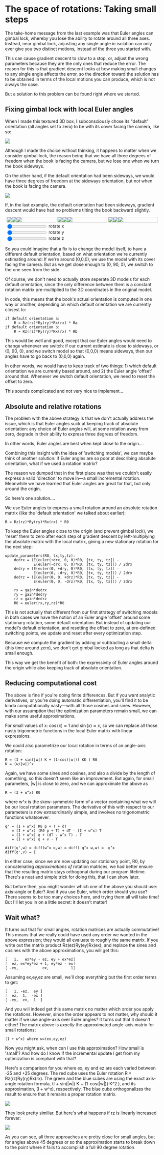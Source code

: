 # The space of rotations: Taking small steps

<!--
1. Fixing gimbal lock with switching models
2. Fixing gimbal lock with absolute matrix and relative euler angles
3. Reducing computational cost
    a) small-angle approximation
    b) axis-angle
    c) orthogonalization: there are more accurate ways to do this [barfoor 250], but those are complicated to implement. Since we have a feedback loop anyway, it's ok to do a simple approach: inaccuracies will be corrected by the outer feedback loop. If we make a mistake and go too far, gradient descent (or whatever algorithm) will bring us back.
4. But which order should you use, or should you use axis-angle?
5. Well it doesn't matter
    Local euler angle is identical to any other local euler angle ordering, axis-angle. Looking at it a different way, rotations commute (it doesn't matter which order you rotate in).
6. Isn't that neat?
    It's like there's a sort of "canonical" small step
    In fact there is, and mathematicians gave a name to this discovery
    The so3 lie algebra
    We describe the "small step" in terms of three numbers. We've called them Euler angles and axis-angle. But they're exactly the same.
    ...?
    What are these three numbers?
    And what is this weird looking matrix they're placed inside?
    Exponential map
7. I'm going to leave you with some questions

    What makes a small step in 'translation space' so much easier than a small step in 'rotation space'?
    Why do translation vectors commute, but rotations do not?

    "Rotations do not live in a vector space" [barfoot 6.2.5]

    "There are many ways of representing rotations mathematically, including matrices, axis-angle, Euler, unit-length quaternions. The most important fact to remember is that all these representations have the samy underlying rotation, which only has three degrees of freedom. A 3x3 rotation matrix has nine elements, but only three are independent. Unit-length quaternions have four parameters, but only three are independent (normalization)."

    What we are really after here is to linearize rotation: translation is already linear, so we can add a small translation and get a new translation. We can also find the midpoint between two translations by subtracting one from the other and dividing by two. We can't do that with rotation matrices.

    "The fact that rotations do not live in a vector space is fundamental when it comes to linearizing motion"

    Can we generalize these statements somehow to other mathematical things? Yes: Lie groups and Lie algebras. While SO3 is not a vector space, it is a matrix Lie group. And there are other matrix Lie groups. And they all share some properties, and can be treated in similar ways.

    Based on our discussion so far, one way you can begin to intuit Lie algebras, is that they encode what it means to take a small step. Knowing this encoding lets you do the tricks you're familiar with from vector spaces: you can interpolate between rotations, you can add or subtract rotations, you can take small steps.

    RVC Chapter 2.3
    Barfoot Chapter 6.2.5
    Barfoot Chapter 7

Q) Existence of local minima. Global uniqueness.
Q) What about global optimization? Point cloud alignment. Closed-form solution for rotation matrix.
Q) Interpolation can be important, because you might want to do a line search? (page 248). Or do you? What does it mean to 'continue' in a rotation?

-->

The take-home message from the last example was that Euler angles can  gimbal lock, whereby you lose the ability to rotate around all three axes. Instead, near gimbal lock, adjusting any single angle in isolation can only ever give you two distinct motions, instead of the three you started with.

This can cause gradient descent to slow to a stop, or, adjust the wrong parameters because they are the only ones that reduce the error. The reason for this is that gradient descent looks at how making small changes to any single angle affects the error, so the direction toward the solution has to be obtained in terms of the local motions you can produce, which is not always the case.

But a solution to this problem can be found right where we started.

Fixing gimbal lock with local Euler angles
------------------------------------------

When I made this textured 3D box, I subconsciously chose its "default" orientation (all angles set to zero) to be with its cover facing the camera, like so:

<!-- todo: 3d model+axes seen from tilted angle with camera as well? -->
![](model3.png)

Although I made the choice without thinking, it happens to matter when we consider gimbal lock, the reason being that we have all three degrees of freedom when the book is facing the camera, but we lose one when we turn the book sideways.

<!-- todo: three slider boxes. one slider per box. x,y,z. -->
<!-- ![](../euler/plates1xyz.png) -->

On the other hand, if the default orientation had been sideways, we would have three degrees of freedom at the sideways orientation, but not when the book is facing the camera.

<!-- todo: 3d model+axes seen from tilted angle with camera as well? -->
![](model4.png)

If, in the last example, the default orientation had been sideways, gradient descent would have had no problems tilting the book backward slightly.

<!-- todo: interactive puzzle? -->
<!-- ![](../euler/sideways45.png) -->

<style>
.slider img {
    display:inline;
    max-width:none;
    padding:0;
    margin:0;
}
.slider {
    display:inline-block;
    overflow-y:hidden;
    overflow-x:hidden;
    border:1px solid #ccc;
}
.slider-wrap { width:fit-content; margin:0 auto; }
input { vertical-align: middle; }
@media screen and (max-width: 600px){
.slider { width:160px; height:160px; }
.slider img { width:160px; height:160px;}
}
</style>
<div class="slider-wrap">
    <div class="slider" id="slider1" style="max-width:160px;max-height:180px;">
        <div style="width:700px;"><img src="x1.png"/><img src="x2.png"/><img src="x3.png"/></div>
    </div>
    <div class="slider" id="slider2" style="max-width:160px;max-height:180px;">
        <div style="width:700px;"><img src="y1.png"/><img src="x2.png"/><img src="y3.png"/></div>
    </div>
    <div class="slider" id="slider3" style="max-width:160px;max-height:180px;">
        <div style="width:700px;"><img src="z1.png"/><img src="x2.png"/><img src="z3.png"/></div>
    </div>
    <br>
    <input type="range" min=0 max=2 step=1 value=0 oninput="document.getElementById('slider1').scrollLeft = this.value*160;"></input>
    <label>rotate x</label>
    <br>
    <input type="range" min=0 max=2 step=1 value=0 oninput="document.getElementById('slider2').scrollLeft = this.value*160;"></input>
    <label>rotate y</label>
    <br>
    <input type="range" min=0 max=2 step=1 value=0 oninput="document.getElementById('slider3').scrollLeft = this.value*160;"></input>
    <label>rotate z</label>
</div>

So you could imagine that a fix is to change the model itself, to have a different default orientation, based on what orientation we're currently estimating around: If we're around (0,0,0), we use the model with its cover facing the camera. But as we get close enough to (0, 90, 0), we switch to the one seen from the side.

Of course, we don't need to actually store seperate 3D models for each default orientation, since the only difference between them is a constant rotation matrix pre-multiplied to the 3D coordinates in the original model.

In code, this means that the book's actual orientation is computed in one way or another, depending on which default orientation we are currently closest to:

    if default orientation a:
        R = Rz(rz)*Ry(ry)*Rx(rx) * Ra
    if default orientation b:
        R = Rz(rz)*Ry(ry)*Rx(rx) * Rb

<!-- This is what they do on aircraft? -->

This would be well and good, except that our Euler angles would need to change whenever we switch: if our current estimate is close to sideways, or (0, 90, 0), and we switch model so that (0,0,0) means sideways, then our angles have to go back to (0,0,0) again. <!--have to go back -->

In other words, we would have to keep track of two things: 1) which default orientation we are currently based around, and 2) the Euler angle 'offset' around that. Whenever we switch default orientation, we need to reset the offset to zero.

This sounds complicated and not very nice to implement...

## Absolute and relative rotations

The problem with the above strategy is that we don't actually address the issue, which is that Euler angles suck at keeping track of absolute orientation: any choice of Euler angles will, at some rotation away from zero, degrade in their ability to express three degrees of freedom.

In other words, Euler angles are best when kept close to the origin....

Combining this insight with the idea of 'switching models', we can maybe think of another solution: if Euler angles are so poor at describing absolute orientation, what if we used a rotation matrix?

The reason we dumped that in the first place was that we couldn't easily express a valid 'direction' to move in&mdash;a small incremental rotation. Meanwhile we have learned that Euler angles are great for that, but only around the origin.

So here's one solution....

We use Euler angles to express a small rotation around an absolute rotation matrix (like the 'default orientation' we talked about earlier):

    R = Rz(rz)*Ry(ry)*Rx(rx) * R0

To keep the Euler angles close to the origin (and prevent gimbal lock), we 'reset' them to zero after each step of gradient descent by left-multiplying the absolute matrix with the local matrix, giving a new stationary rotation for the next step:

    update_parameters(R0, tx,ty,tz):
        dedrx = (E(euler(+drx, 0, 0)*R0, [tx, ty, tz]) -
                 E(euler(-drx, 0, 0)*R0, [tx, ty, tz])) / 2drx
        dedry = (E(euler(0, +dry, 0)*R0, [tx, ty, tz]) -
                 E(euler(0, -dry, 0)*R0, [tx, ty, tz])) / 2drx
        dedrz = (E(euler(0, 0, +drz)*R0, [tx, ty, tz]) -
                 E(euler(0, 0, -drz)*R0, [tx, ty, tz])) / 2drx

        rx = gain*dedrx
        ry = gain*dedry
        rz = gain*dedrz
        R0 = euler(rx,ry,rz)*R0

This is not actually that different from our first strategy of switching models: in both cases we have the notion of an Euler angle 'offset' around some stationary rotation, some default orientation. But instead of updating our model's default orientation, and resetting the offset to zero, at pre-defined switching points, we update and reset after every optimization step.

<!-- This is not actually that different from our first strategy of switching models: instead of changing our model's default orientation only if we are close to a pre-defined switching point, we change it after every optimization step. -->

<!-- Also, in both strategies we have a notion of an Euler angle 'offset' from this default orientation, but instead of resetting the offset to zero at pre-defined switching points, we reset them after every step. -->

Because we compute the gradient by adding or subtracting a small delta (this time around zero), we don't get gimbal locked as long as that delta is small enough.

This way we get the benefit of both: the expressivity of Euler angles around the origin while also keeping track of absolute orientation.

Reducing computational cost
---------------------------
<!-- actually it's not fine? what if you have tons of points? finite differences can actually be pretty expensive! would be nicer to get derivative through one and the same for loop -->
The above is fine if you're doing finite differences. But if you want analytic derivatives, or you're doing automatic differentiation, you'll find it to be kinda computationally nasty&mdash;with all those cosines and sines. However, with our assumption that the optimization parameters remain small, we can make some useful approximations.

For small values of x: $\cos(x) \approx 1$ and $\sin(x) \approx x$, so we can replace all those nasty trigonmetric functions in the local Euler matrix with linear expressions.

<!-- todo? -->

We could also parametrize our local rotation in terms of an angle-axis rotation:

    R = (I + sin(|w|) K + (1-cos(|w|)) KK ) R0
    K = (w/|w|)^x

Again, we have some sines and cosines, and also a divide by the length of something, so this doesn't seem like an improvement. But again, for small parameters, |w| is close to zero, and we can approximate the above as

    R = (I + w^x) R0

where w^x is the skew-symmetric form of a vector containing what we will be our local rotation parameters. The derivative of this with respect to our parameters is now extraordinarily simple, and involves no trigonometric functions whatsoever.

    q' = (I + w^x) R0 p + T + dT
       = (I + w^x) (R0 p + T) + dT - (I + w^x) T
       = (I + w^x) q + (dT - w^x T) - T
       = (I + w^x) q + v - T

    diff(q',w) = diff(w^x q,w) = diff(-q^x w,w) = -q^x
    diff(q',v) = I

In either case, since we are now updating our stationary point, R0, by concatenating *approximations of* rotation matrices, we had better ensure that the resulting matrix stays orthogonal during our program lifetime. There's a neat and simple trick for doing this, that I can show later.

But before then, you might wonder which one of the above you should use: axis-angle or Euler? And if you use Euler, which order should you use? There seems to be too many choices here, and trying them all will take time! But I'll let you in on a little secret: it doesn't matter!

Wait what?
----------
It turns out that for small angles, rotation matrices are actually commutative! This means that we really could have used any order we wanted in the above expression; they would all evaluate to roughly the same matrix. If you write out the matrix product Rz(ez)Ry(ey)Rx(ex), and replace the sines and cosines with the above approximations, you will get this:

    [   1,   ex*ey - ez, ey + ex*ez]
    [  ez, ex*ey*ez + 1, ey*ez - ex]
    [ -ey,           ex,          1]

Assuming ex,ey,ez are small, we'll drop everything but the first order terms to get:

    [   1, -ez,  ey ]
    [  ez,  1,  -ex ]
    [ -ey,  ex,  1  ]

And you will indeed get this same matrix no matter which order you apply the rotations. However, since the order appears to not matter, why should it matter if we use angle-axis over Euler angles? It turns out that it doesn't either! The matrix above is *exactly* the approximated angle-axis matrix for small rotations:

    (I + w^x) where w=(ex,ey,ez)

Now you might ask, when can I use this approximation? How small is 'small'? And how do I know if the incremental update I get from my optimization is compliant with that?

Here's a comparison for you where ex, ey and ez are each varied between -25 and +25 degrees. The red cube uses the Euler rotation R = Rz(rz)Ry(ry)Rx(rx). The green and the blue cubes are using the exact axis-angle rotation formula, (I + sin(|w|) K + (1-cos(|w|)) K^2 ), and its approximation, (I + w^x), respectively. The blue cube orthogonalizes the result to ensure that it remains a proper rotation matrix.

![](cv-why-not-euler-anim1.gif)

They look pretty similiar. But here's what happens if rz is linearly increased forever:

![](cv-why-not-euler-anim2.gif)

As you can see, all three approaches are pretty close for small angles, but for angles above 45 degrees or so the approximation starts to break down to the point where it fails to accomplish a full 90 degree rotation.

<!--
## Other questions
(Q) But do we actually care about that? How big *are* Gauss-Newton steps? In the end, aren't we just linearizing and approximating stuff *anyway*, since Gauss-Newton is a first order method? 25 degrees seems like a lot! I think we can just go ahead and use the (I + w^x) approximation.

(Q) What about the exponential map?

(A) The exponential map takes a vector w = (wx,wy,wz) and computes exp(w^x), which is exactly equal to the angle-axis rotation matrix (see wikipedia):

    R = exp(w^x) R0 = (I + sin(|w|)K + (1-cos(|w|))K^2)

(Q) Why would I use that over a local Euler parametrization?

(A) You don't have to! You can go ahead an use a local Euler parametrization, but you need to remember that the approximations we did in the above section do not hold for large angles. The advantage of the exponential map (or equivalently, the angle-axis matrix) is that computing the corresponding rotation matrix, without approximation, is cheaper than computing the Euler matrix, in that it contains fewer trigonometric operations and multiplications.

... But why is that an advantage? Again, back to the first question. I don't think it's really all that useful as people make it out to be, and I'd rather just use the theoretically simpler axis-angle approximation.

(Q) Why do we evaluate the derivative of the local rotation at zero?

(A) That is a choice that we make, whose consequences we have to deal with if it is a bad one. This is what sucks about nonlinear optimization problems. If it were linear, the derivative would be a constant, and would therefore hold equally well over our entire parameter space. But for nonlinear optimization, in a first-order method like Gauss-Newton, we need to make an assumption on how big a step can get, and keep in our heads the fact that this is an approximation that has a limited range where it holds well. This would affect the maximum step-size we try to take in, say, a line-search or a trust-region framework.

(Q) What is the derivative for the exponential map / axis-angle?

    q(w) = exp(w^x) Rp
    q(0) = exp(0) Rp = Rp := q
    diff(q,w)|0 = diff(w^x,w)|0 (exp(w^x))|0 Rp
                 = diff(w^x,w)|0 Rp
                 = diff(w^x q,w)|0
                 = diff(-q^x w, w)|0
                 = -q^x diff(w,w)|0
                 = -q^x I
                 = -q^x

    exp(w^x) = I + sin|w| K + (1-cos|w|) K^2
    -> Same derivative

For the approximation we get the same thing

    q(w) = (I + w^x) Rp
    q(0) = Rp := q
    diff(q,w)|0 = diff(w^x q,w)|0
                = diff(-q^x w,w)|0
                = -q^x

(Q) What about translation?

Translation is a nicer space than rotations, so I think we can get away with a global parametrization there. That means that our locally perturbed model, parametrized in terms of an incremental rotation w and an global translation T, is

    q(w,T) = exp(w^x) Rp + T

where R is the stationary orientation. After each optimization cycle we would then update the stationary rotation with R <- exp(w^x)R, while T would be updated by adding whatever increment we got from the Newton step. This is equivalent to saying:

    q(w,v) = exp(w^x) Rp + (T+v)

and doing T <- T+v after each iteration. In practice I guess you wouldn't add the entirety of w and v, though, and instead use step size control with line-search or trust-region optimization.

In some papers I see people doing this:

    q(w,v) = exp(w^x) Rp + T + v'
           = exp(w^x) (Rp + T) - exp(w^x) T + v'
           = exp(w^x) (Rp + T) + v

where the last step is allowed because the expression can be described by any three free variables, I guess? This trick is related to the exponential map for SE(3). After this foray into parametrizations, I'm not sure if this last form is actually all that more useful than the one above. I see it alot in papers, but people don't talk about the stuff like I've done here, maybe because it's so obvious to everyone, or maybe because people haven't really thought about it and just follow other people by example.

My opinion is that this last form is kind of nasty numerically, because the origin T affects the rotation, and you lose the ability to rotate around the body origin by adjusting w alone. From a numerical point of view this is bad, because you need to modify both w and v, by quite large amounts, in order to achieve a small rotation about the body origin.

I don't think this coupling between the origin and the body rotation makes much sense, and if you compute the derivatives by finite-differences, it will be kinda weird. I did an experiment with that once, and my solver had problems achieving what amounted to a small body-relative rotation, because it required adjusting several of the parameters by quite large amounts --- a motion which was not captured by finite-differences.

(Q) What is done in LSD?

(A) In LSD they do the same type of local parametrization around a stationary point that I described above. Their local parametrization uses the 4x4 exponential map, which, as I also described above, I am not particularly fond of. Mathematically, and this equation actually makes sense to me now, they write the current stationary point as $\zeta^k$, which includes both rotation and translation, and the local twist as $\delta$. The local pose parametrization is the composition of these $\delta \circ \zeta^k$, which corresponds to

    q(w,v) = exp(w^x) (Rp + T) + v

Their cost function consists of some residuals $r_k = r_k(\zeta)$, whose Jacobians are

$$
    J_k = {{\partial r_k(\delta \circ \zeta^{(k)})} \over {\partial \delta}} \quad \text{ evaluated at } \delta=0
$$

Which is the same as the stuff I wrote above, including, evaluating the derivative at zero.


(Q) What is done in DSO?

(A) In DSO, they refer to the current absolute pose estimate as $\zeta$, which apparently might be different from the linearization point, which they refer to as $\zeta_0$. They accumulate updates $x$, such that $\zeta = x \circ \zeta_0 = \exp(x) \zeta_0$. Their cost function is a sum over residuals $r_k = r_k(\zeta)$. For some reason, they linearize their residuals with respect to an additive increment of $x$:

$$
    J_k = {{\partial r_k((\delta + x)\circ \zeta_0)} \over {\partial \delta}}
$$

why not do

$$
    J_k = {{\partial r_k(\delta \circ \zeta_0)} \over {\partial \delta}}
$$

Why do they accumulate instead of updating $\zeta_0$ in each iteration?
 -->
